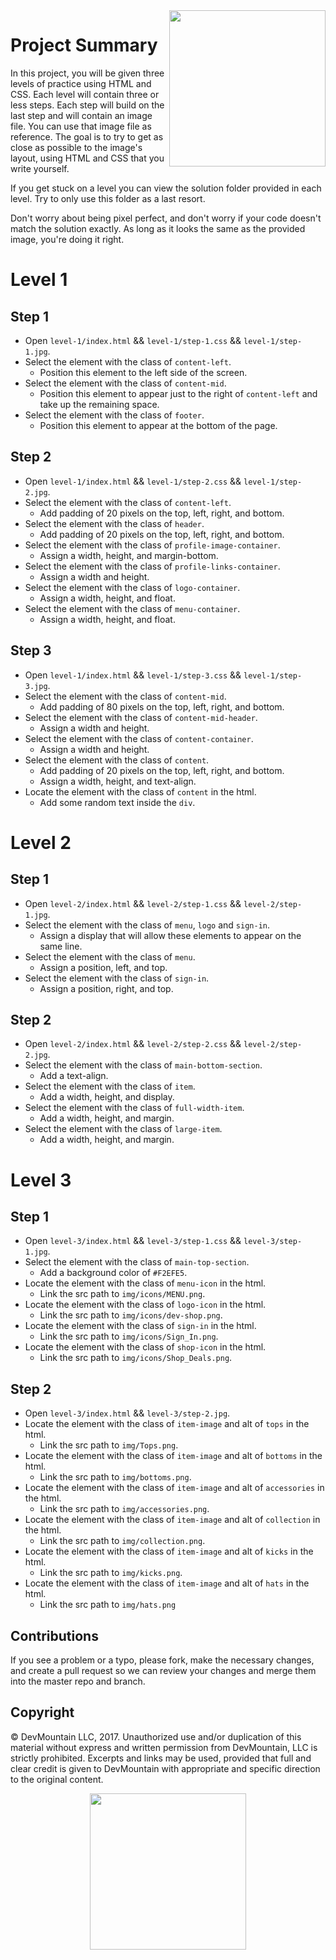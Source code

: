 <img src="https://devmounta.in/img/logowhiteblue.png" width="250" align="right">

# Project Summary

In this project, you will be given three levels of practice using HTML and CSS. Each level will contain three or less steps. Each step will build on the last step and will contain an image file. You can use that image file as reference. The goal is to try to get as close as possible to the image's layout, using HTML and CSS that you write yourself.

If you get stuck on a level you can view the solution folder provided in each level. Try to only use this folder as a last resort.

Don't worry about being pixel perfect, and don't worry if your code doesn't match the solution exactly. As long as it looks the same as the provided image, you're doing it right.

# Level 1

## Step 1

* Open `level-1/index.html` && `level-1/step-1.css` && `level-1/step-1.jpg`.
* Select the element with the class of `content-left`.
  * Position this element to the left side of the screen.
* Select the element with the class of `content-mid`.
  * Position this element to appear just to the right of `content-left` and take up the remaining space.
* Select the element with the class of `footer`.
  * Position this element to appear at the bottom of the page.

## Step 2

* Open `level-1/index.html` && `level-1/step-2.css` && `level-1/step-2.jpg`.
* Select the element with the class of `content-left`.
  * Add padding of 20 pixels on the top, left, right, and bottom.
* Select the element with the class of `header`.
  * Add padding of 20 pixels on the top, left, right, and bottom.
* Select the element with the class of `profile-image-container`.
  * Assign a width, height, and margin-bottom.
* Select the element with the class of `profile-links-container`.
  * Assign a width and height.
* Select the element with the class of `logo-container`.
  * Assign a width, height, and float.
* Select the element with the class of `menu-container`.
  * Assign a width, height, and float.

## Step 3

* Open `level-1/index.html` && `level-1/step-3.css` && `level-1/step-3.jpg`.
* Select the element with the class of `content-mid`.
  * Add padding of 80 pixels on the top, left, right, and bottom.
* Select the element with the class of `content-mid-header`.
  * Assign a width and height.
* Select the element with the class of `content-container`.
  * Assign a width and height.
* Select the element with the class of `content`.
  * Add padding of 20 pixels on the top, left, right, and bottom.
  * Assign a width, height, and text-align.
* Locate the element with the class of `content` in the html.
  * Add some random text inside the `div`.

# Level 2

## Step 1

* Open `level-2/index.html` && `level-2/step-1.css` && `level-2/step-1.jpg`.
* Select the element with the class of `menu`, `logo` and `sign-in`.
  * Assign a display that will allow these elements to appear on the same line.
* Select the element with the class of `menu`.
  * Assign a position, left, and top.
* Select the element with the class of `sign-in`.
  * Assign a position, right, and top.

## Step 2

* Open `level-2/index.html` && `level-2/step-2.css` && `level-2/step-2.jpg`.
* Select the element with the class of `main-bottom-section`.
  * Add a text-align.
* Select the element with the class of `item`.
  * Add a width, height, and display.
* Select the element with the class of `full-width-item`.
  * Add a width, height, and margin.
* Select the element with the class of `large-item`.
  * Add a width, height, and margin.

# Level 3

## Step 1

* Open `level-3/index.html` && `level-3/step-1.css` && `level-3/step-1.jpg`.
* Select the element with the class of `main-top-section`.
  * Add a background color of `#F2EFE5`.
* Locate the element with the class of `menu-icon` in the html.
  * Link the src path to `img/icons/MENU.png`.
* Locate the element with the class of `logo-icon` in the html.
  * Link the src path to `img/icons/dev-shop.png`.
* Locate the element with the class of `sign-in` in the html.
  * Link the src path to `img/icons/Sign_In.png`.
* Locate the element with the class of `shop-icon` in the html.
  * Link the src path to `img/icons/Shop_Deals.png`.

## Step 2

* Open `level-3/index.html` && `level-3/step-2.jpg`.
* Locate the element with the class of `item-image` and alt of `tops` in the html.
  * Link the src path to `img/Tops.png`.
* Locate the element with the class of `item-image` and alt of `bottoms` in the html.
  * Link the src path to `img/bottoms.png`.
* Locate the element with the class of `item-image` and alt of `accessories` in the html.
  * Link the src path to `img/accessories.png`.
* Locate the element with the class of `item-image` and alt of `collection` in the html.
  * Link the src path to `img/collection.png`.
* Locate the element with the class of `item-image` and alt of `kicks` in the html.
  * Link the src path to `img/kicks.png`.
* Locate the element with the class of `item-image` and alt of `hats` in the html.
  * Link the src path to `img/hats.png`

## Contributions

If you see a problem or a typo, please fork, make the necessary changes, and create a pull request so we can review your changes and merge them into the master repo and branch.

## Copyright

© DevMountain LLC, 2017. Unauthorized use and/or duplication of this material without express and written permission from DevMountain, LLC is strictly prohibited. Excerpts and links may be used, provided that full and clear credit is given to DevMountain with appropriate and specific direction to the original content.

<p align="center">
<img src="https://devmounta.in/img/logowhiteblue.png" width="250">
</p>
